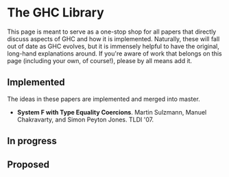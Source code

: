 # The GHC Library


This page is meant to serve as a one-stop shop for all papers that directly discuss aspects of GHC and how it is implemented. Naturally, these will fall out of date as GHC evolves, but it is immensely helpful to have the original, long-hand explanations around. If you're aware of work that belongs on this page (including your own, of course!), please by all means add it.

## Implemented


The ideas in these papers are implemented and merged into master. 

- **System F with Type Equality Coercions**. Martin Sulzmann, Manuel Chakravarty, and Simon Peyton Jones. TLDI '07.

## In progress

## Proposed